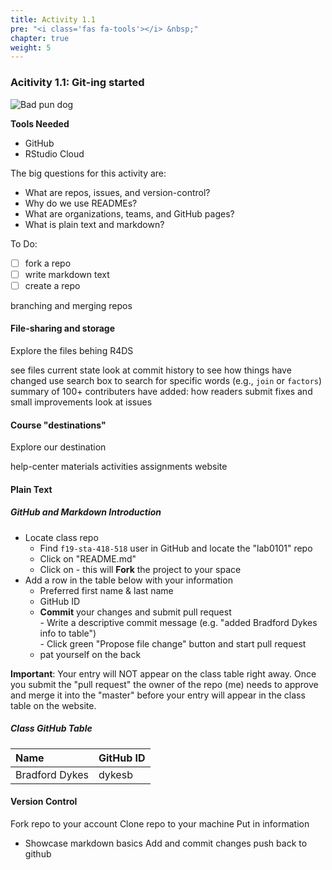 ```yaml
---
title: Activity 1.1
pre: "<i class='fas fa-tools'></i> &nbsp;"
chapter: true
weight: 5
---
```


### Acitivity 1.1: Git-ing started 

![Bad pun dog](https://i.kym-cdn.com/entries/icons/original/000/014/959/Screenshot_116.png "Final image of 'pad pun dog' meme")

**Tools Needed**

- GitHub
- RStudio Cloud

The big questions for this activity are:

- What are repos, issues, and version-control?
- Why do we use READMEs?
- What are organizations, teams, and GitHub pages?
- What is plain text and markdown?

To Do:

- [ ] fork a repo
- [ ] write markdown text
- [ ] create a repo

branching and merging repos

#### File-sharing and storage

Explore the files behing R4DS

  see files current state
  look at commit history to see how things have changed
  use search box to search for specific words (e.g., `join` or `factors`)
  summary of 100+ contributers have added: how readers submit fixes and small improvements
  look at issues

#### Course "destinations"

Explore our destination

  help-center
  materials
    activities
    assignments
  website
    

#### Plain Text



##### GitHub and Markdown Introduction

- Locate class repo
    - Find `f19-sta-418-518` user in GitHub and locate the "lab0101" repo
    - Click on "README.md"
    - Click on <i class="fas fa-pencil-alt"></i> - this will **Fork** the project to your space
- Add a row in the table below with your information   
    - Preferred first name & last name  
    - GitHub ID
    - **Commit** your changes and submit pull request   
            - Write a descriptive commit message (e.g. "added Bradford Dykes info to table")  
            - Click green "Propose file change" button and start pull request
    - pat yourself on the back

**Important**: Your entry will NOT appear on the class table right away.
Once you submit the "pull request" the owner of the repo (me) needs to approve and merge it into the "master" before your entry will appear in the class table on the website. 

##### Class GitHub Table 

| Name                    | GitHub ID            |
|:------------------------|:---------------------|  
| Bradford Dykes          | dykesb               |

#### Version Control

Fork repo to your account
Clone repo to your machine
Put in information
 - Showcase markdown basics
Add and commit changes
push back to github